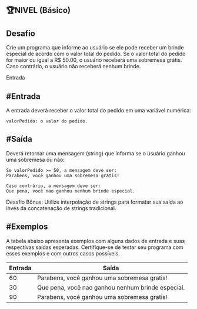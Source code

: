 ## 🏆NIVEL (Básico)
## Desafio

Crie um programa que informe ao usuário se ele pode receber um brinde especial de acordo com o valor total do pedido. Se o valor total do pedido for maior ou igual a R$ 50.00, o usuário receberá uma sobremesa grátis. Caso contrário, o usuário não receberá nenhum brinde.

Entrada

## #Entrada

A entrada deverá receber o valor total do pedido em uma variável numérica:

    valorPedido: o valor do pedido.

## #Saída

Deverá retornar uma mensagem (string) que informa se o usuário ganhou uma sobremesa ou não:

    Se valorPedido >= 50, a mensagem deve ser:
    Parabens, você ganhou uma sobremesa gratis!

    Caso contrário, a mensagem deve ser:
    Que pena, você nao ganhou nenhum brinde especial.

Desafio Bônus: Utilize interpolação de strings para formatar sua saída ao invés da concatenação de strings tradicional.

## #Exemplos
A tabela abaixo apresenta exemplos com alguns dados de entrada e suas respectivas saídas esperadas. Certifique-se de testar seu programa com esses exemplos e com outros casos possíveis.

| Entrada | Saída|
| ---|--- |
| 60 | Parabens, você ganhou uma sobremesa gratis! |
| 30 | Que pena, você nao ganhou nenhum brinde especial. |
| 90 | Parabens, você ganhou uma sobremesa gratis! |

